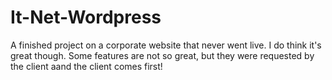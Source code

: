 # It-Net-Wordpress
A finished project on a corporate website
that never went live. I do think it's great though. Some features are not so great, but they were requested by the client aand the client comes first!
